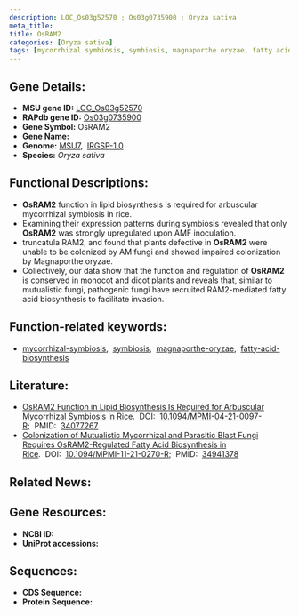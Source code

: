```yaml
---
description: LOC_Os03g52570 ; Os03g0735900 ; Oryza sativa
meta_title:
title: OsRAM2
categories: [Oryza sativa]
tags: [mycorrhizal symbiosis, symbiosis, magnaporthe oryzae, fatty acid biosynthesis]
---
```


## Gene Details:
- **MSU gene ID:** [LOC_Os03g52570](http://rice.uga.edu/cgi-bin/ORF_infopage.cgi?orf=LOC_Os03g52570)  
- **RAPdb gene ID:** [Os03g0735900](https://rapdb.dna.affrc.go.jp/locus/?name=Os03g0735900)  
- **Gene Symbol:** OsRAM2
- **Gene Name:**
- **Genome:**  [MSU7](http://rice.uga.edu/),&nbsp;&nbsp;[IRGSP-1.0](https://rapdb.dna.affrc.go.jp/download/irgsp1.html)
- **Species:** *Oryza sativa*

## Functional Descriptions:
   - **OsRAM2** function in lipid biosynthesis is required for arbuscular mycorrhizal symbiosis in rice.
   - Examining their expression patterns during symbiosis revealed that only **OsRAM2** was strongly upregulated upon AMF inoculation.
   - truncatula RAM2, and found that plants defective in **OsRAM2** were unable to be colonized by AM fungi and showed impaired colonization by Magnaporthe oryzae.
   - Collectively, our data show that the function and regulation of **OsRAM2** is conserved in monocot and dicot plants and reveals that, similar to mutualistic fungi, pathogenic fungi have recruited RAM2-mediated fatty acid biosynthesis to facilitate invasion.

## Function-related keywords:
   - [mycorrhizal-symbiosis](/tags/mycorrhizal-symbiosis/),&nbsp;&nbsp;[symbiosis](/tags/symbiosis/),&nbsp;&nbsp;[magnaporthe-oryzae](/tags/magnaporthe-oryzae/),&nbsp;&nbsp;[fatty-acid-biosynthesis](/tags/fatty-acid-biosynthesis/)

## Literature:
   - [OsRAM2 Function in Lipid Biosynthesis Is Required for Arbuscular Mycorrhizal Symbiosis in Rice](https://www.doi.org/10.1094/MPMI-04-21-0097-R).&nbsp;&nbsp;DOI:&nbsp;&nbsp;[10.1094/MPMI-04-21-0097-R](https://www.doi.org/10.1094/MPMI-04-21-0097-R);&nbsp;&nbsp;PMID:&nbsp;&nbsp;[34077267](https://pubmed.ncbi.nlm.nih.gov/34077267/)
   - [Colonization of Mutualistic Mycorrhizal and Parasitic Blast Fungi Requires OsRAM2-Regulated Fatty Acid Biosynthesis in Rice](https://www.doi.org/10.1094/MPMI-11-21-0270-R).&nbsp;&nbsp;DOI:&nbsp;&nbsp;[10.1094/MPMI-11-21-0270-R](https://www.doi.org/10.1094/MPMI-11-21-0270-R);&nbsp;&nbsp;PMID:&nbsp;&nbsp;[34941378](https://pubmed.ncbi.nlm.nih.gov/34941378/)

## Related News:

## Gene Resources:
- **NCBI ID:**  []()
- **UniProt accessions:** [](https://www.uniprot.org/uniprotkb//entry)

## Sequences:
- **CDS Sequence:**
- **Protein Sequence:**
